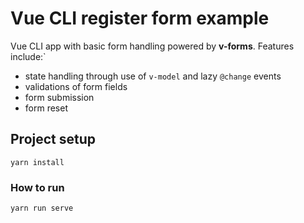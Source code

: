 # Vue CLI register form example

Vue CLI app with basic form handling powered by **v-forms**. Features include:`
- state handling through use of `v-model` and lazy `@change` events
- validations of form fields
- form submission
- form reset

## Project setup

```
yarn install
```

### How to run
```
yarn run serve
```
